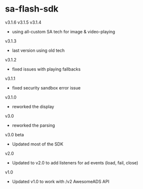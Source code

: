 sa-flash-sdk
============

v3.1.6
v3.1.5
v3.1.4
 - using all-custom SA tech for image & video-playing

v3.1.3
 - last version using old tech

v3.1.2
 - fixed issues with playing fallbacks

v3.1.1
 - fixed security sandbox error issue

v3.1.0
 - reworked the display

v3.0

 - reworked the parsing

v3.0 beta
 - Updated most of the SDK

v2.0
- Updated to v2.0 to add listeners for ad events (load, fail, close)

v1.0
- Updated v1.0 to work with /v2 AwesomeADS API
